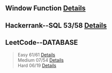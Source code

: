 
## Window Function [Details](https://github.com/chongchong6/SQL/tree/master/Window%20Function)
## Hackerrank--SQL 53/58 [Details](https://github.com/chongchong6/SQL/tree/master/HackerRank_SQL)
## LeetCode--DATABASE 
> Easy 61/61 [Details](https://github.com/chongchong6/SQL/tree/master/LeetCode/Easy)<br>
> Medium 07/54 [Details](https://github.com/chongchong6/SQL/tree/master/LeetCode/Medium)<br>
> Hard 06/19 [Details](https://github.com/chongchong6/SQL/tree/master/LeetCode/Hard)
